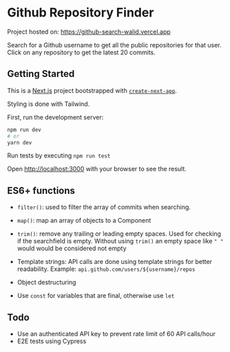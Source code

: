# Github Repository Finder

Project hosted on: https://github-search-walid.vercel.app

Search for a Github username to get all the public repositories for that user. Click on any repository to get the latest 20 commits.

## Getting Started

This is a [Next.js](https://nextjs.org/) project bootstrapped with [`create-next-app`](https://github.com/vercel/next.js/tree/canary/packages/create-next-app).

Styling is done with Tailwind.

First, run the development server:

```bash
npm run dev
# or
yarn dev
```

Run tests by executing `npm run test`

Open [http://localhost:3000](http://localhost:3000) with your browser to see the result.

## ES6+ functions

- `filter()`: used to filter the array of commits when searching.

- `map()`: map an array of objects to a Component

- `trim()`: remove any trailing or leading empty spaces. Used for checking if the searchfield is empty. Without using `trim()` an empty space like `" "` would would be considered not empty

- Template strings: API calls are done using template strings for better readability. Example: `api.github.com/users/${username}/repos`

- Object destructuring

- Use `const` for variables that are final, otherwise use `let`

## Todo

- Use an authenticated API key to prevent rate limit of 60 API calls/hour
- E2E tests using Cypress
